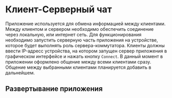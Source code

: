# Клиент-Серверный чат

Приложение используется для обмена информацией между клиентами. 
Между клиентом и сервером необходимо обеспечить соединение через локальную, или интернет сеть. 
Для функционирования необходимо запустить серверную часть приложения на устройстве, которое будет выполнять роль сервера-коммутатора.
Клиенты должны ввести IP-адресс устройства, на котором запущен сервер приложения в графическом интерфейсе и нажать кнопку ```Connect```.
В данный момент в приложении оформлено общение между всеми клиентами сразу. Общение между выбранными клиентами планируется добавить в дальнейшем.


## Развертывание приложения



